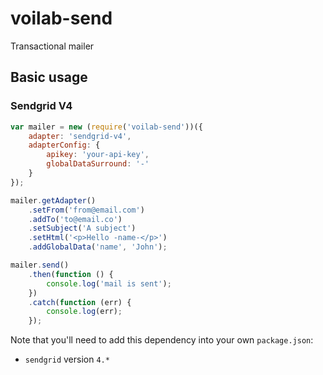 # voilab-send
Transactional mailer

## Basic usage

### Sendgrid V4
```js
var mailer = new (require('voilab-send'))({
    adapter: 'sendgrid-v4',
    adapterConfig: {
        apikey: 'your-api-key',
        globalDataSurround: '-'
    }
});

mailer.getAdapter()
    .setFrom('from@email.com')
    .addTo('to@email.co')
    .setSubject('A subject')
    .setHtml('<p>Hello -name-</p>')
    .addGlobalData('name', 'John');

mailer.send()
    .then(function () {
        console.log('mail is sent');
    })
    .catch(function (err) {
        console.log(err);
    });
```

Note that you'll need to add this dependency into your own `package.json`:

- `sendgrid` version `4.*`
